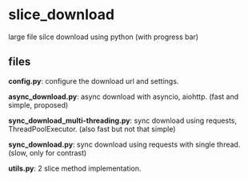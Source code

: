 # slice_download
large file silce download using python (with progress bar)
## files
**config.py**: configure the download url and settings.

**async_download.py**: async download with asyncio, aiohttp. (fast and simple, proposed)

**sync_download_multi-threading.py**: sync download using requests, ThreadPoolExecutor. (also fast but not that simple)

**sync_download.py**: sync download using requests with single thread. (slow, only for contrast)

**utils.py**: 2 slice method implementation.
